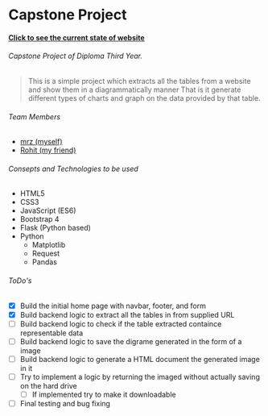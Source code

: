 # Capstone Project

#### [Click to see the current state of website](https://mrz004.github.io/Capstone_Project/)

###### Capstone Project of Diploma Third Year.
>This is a simple project which extracts all the tables from a website and show them in  a diagrammatically manner
>That is it generate different types of charts and graph on the data provided by that table.

###### Team Members
- [mrz (myself)](https://www.github.com/mrz004)
- [Rohit (my friend)](https://github.com/RjBrand)

###### Consepts and Technologies to be used
- HTML5
- CSS3
- JavaScript (ES6)
- Bootstrap 4
- Flask (Python based)
- Python
	- Matplotlib
	- Request
	- Pandas

###### ToDo's
- [x] Build the initial home page with navbar, footer, and form
- [x] Build backend logic to extract all the tables in from supplied URL
- [ ] Build backend logic to check if the table extracted containce representable data
- [ ] Build backend logic to save the digrame generated in the form of a image
- [ ] Build backend logic to generate a HTML document the generated image in it
- [ ] Try to implement a logic by returning the imaged without actually saving on the hard drive
	- [ ] If implemented try to make it downloadable
- [ ] Final testing and bug fixing

